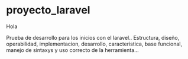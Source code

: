 # proyecto_laravel
Hola

Prueba de desarrollo para los inicios con el laravel.. Estructura, diseño, operabilidad, implementacion, desarrollo, caracteristica, base funcional, manejo de sintaxys y uso correcto de la herramienta...
